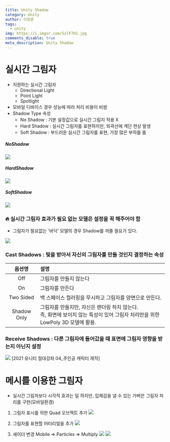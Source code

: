 ```yaml
---
title: Unity Shadow
category: Unity
author: 이정훈
tags:
  - unity
img: https://i.imgur.com/SzlF7H2.jpg
comments_disable: true
meta_description: Unity Shadow
---
```


# 실시간 그림자

- 지원하는 실시간 그림자
	- Directional Light
	- Point Light
	- Spotlight
- 모바일 디바이스 경우 성능에 따라 처리 비용이 비쌈
- Shadow Type 속성
	- No Shadow : 기본 설정값으로 실시간 그림지 적용 X
	- Hard Shadow : 실시간 그림자를 표현하지만, 외곽선에 계단 현상 발생
	- Soft Shadow : 부드러운 실시간 그림자를 표현, 가장 많은 부하를 줌

##### NoShadow
![](https://i.imgur.com/QydwJNL.jpg)

##### HardShadow
![](https://i.imgur.com/SzlF7H2.jpg)

##### SoftShadow
![](https://i.imgur.com/b3gewpt.jpg)

### 🔥 실시간 그림자 효과가 필요 없는 모델은 설정을 꼭 해주어야 함

- 그림자가 필요없는 '바닥' 모델의 경우 Shadow를 꺼줄 필요가 있다.

![](https://i.imgur.com/0L6DaV9.png)

### Cast Shadows : 빛을 받아서 자신의 그림자를 만들 것인지 결정하는 속성

|옵션명|설명|
|:--:|:--|
|Off|그림자를 만들지 않는다|
|On|그림자를 만든다|
|Two Sided|백 스페이스 컬러링을 무시하고 그림자를 양면으로 만든다.|
|Shadow Only|그림자를 만들지만, 자신은 랜더링 하지 않는다.<br>즉, 화면에 보이지 않는 특성이 있어 그림자 처리만을 위한 LowPoly 3D 모델에 활용.|

### Receive Shadows : 다른 그림자에 들어갔을 때 표면에 그림자 영향을 받는지 아닌지 설정


![](https://i.imgur.com/IbUveHs.png)
[2021 유니티 절대강좌 04_주인공 캐릭터 제작]

# 메시를 이용한 그림자
- 실시간 그림자보다 시각적 효과는 덜 하지만, 입체감을 낼 수 있는 가벼은 그림자 처리를 구현(모바일환경)

1. 그림자 표시를 의한 Quad 오브젝트 추가
![](https://i.imgur.com/sni6kRv.jpg)

2. 그림자를 표현할 머터리얼을 추가
![](https://i.imgur.com/EL8Kwhl.png)

3. 셰이더 변경 Mobile => Particles => Multiply
![](https://i.imgur.com/uRvVWI7.png)
![](https://i.imgur.com/uhuGiHm.jpg)
